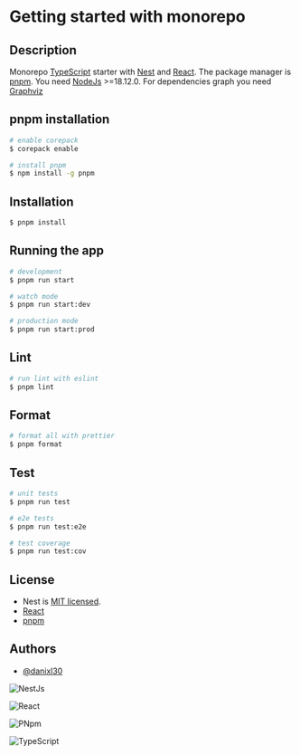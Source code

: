 # Getting started with monorepo

## Description

Monorepo [TypeScript](https://www.typescriptlang.org/) starter with [Nest](https://github.com/nestjs/nest) and [React](https://reactjs.org/). The package manager is [pnpm](https://pnpm.io/). You need [NodeJs](https://nodejs.org/en/) >=18.12.0. For dependencies graph you need [Graphviz](https://graphviz.org/download/)

## pnpm installation 
```bash
# enable corepack
$ corepack enable

# install pnpm
$ npm install -g pnpm
```

## Installation

```bash
$ pnpm install
```

## Running the app

```bash
# development
$ pnpm run start

# watch mode
$ pnpm run start:dev

# production mode
$ pnpm run start:prod
```

## Lint
```bash
# run lint with eslint
$ pnpm lint
```

## Format
```bash
# format all with prettier
$ pnpm format
```

## Test

```bash
# unit tests
$ pnpm run test

# e2e tests
$ pnpm run test:e2e

# test coverage
$ pnpm run test:cov
```

## License

- Nest is [MIT licensed](LICENSE).
- [React](https://github.com/facebook/react/)
- [pnpm](https://github.com/pnpm/pnpm)



## Authors

- [@danixl30](https://github.com/danixl30)


![NestJs](https://res.cloudinary.com/practicaldev/image/fetch/s--m_Ng9MLF--/c_imagga_scale,f_auto,fl_progressive,h_420,q_auto,w_1000/https://dev-to-uploads.s3.amazonaws.com/i/fppjegg7q1kb2pdzmlvf.png)

![React](https://logos-download.com/wp-content/uploads/2016/09/React_logo_wordmark.png)

![PNpm](https://d33wubrfki0l68.cloudfront.net/aad219b6c931cebb53121dcda794f6180d9e4397/c405b/es/assets/images/pnpm-standard-79c9dbb2e99b8525ae55174580061e1b.svg)

![TypeScript](https://blog.marksauerutley.com/static/d0050d0772fd9db5ec35f7b69a66b609/6af66/tslogo.png)
